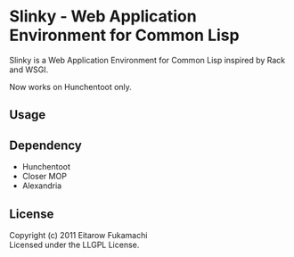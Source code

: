 # Slinky - Web Application Environment for Common Lisp

Slinky is a Web Application Environment for Common Lisp inspired by Rack and WSGI.

Now works on Hunchentoot only.

## Usage

## Dependency

* Hunchentoot
* Closer MOP
* Alexandria

## License

Copyright (c) 2011 Eitarow Fukamachi  
Licensed under the LLGPL License.
